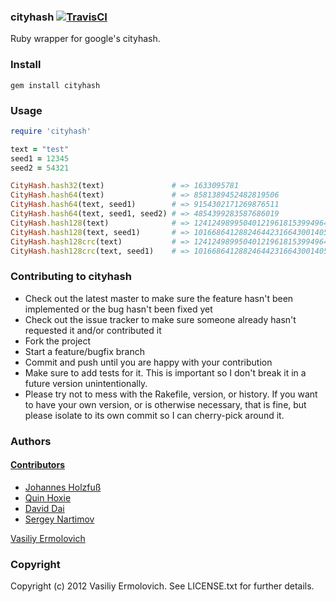 ### cityhash [![TravisCI](https://secure.travis-ci.org/nashby/cityhash.png?branch=master)](http://travis-ci.org/nashby/cityhash)

Ruby wrapper for google's cityhash.

### Install

    gem install cityhash

### Usage

```ruby
require 'cityhash'

text = "test"
seed1 = 12345
seed2 = 54321

CityHash.hash32(text)               # => 1633095781
CityHash.hash64(text)               # => 8581389452482819506
CityHash.hash64(text, seed1)        # => 9154302171269876511
CityHash.hash64(text, seed1, seed2) # => 4854399283587686019
CityHash.hash128(text)              # => 124124989950401219618153994964897029896
CityHash.hash128(text, seed1)       # => 101668641288246442316643001405184598611
CityHash.hash128crc(text)           # => 124124989950401219618153994964897029896
CityHash.hash128crc(text, seed1)    # => 101668641288246442316643001405184598611
```

### Contributing to cityhash

* Check out the latest master to make sure the feature hasn't been implemented or the bug hasn't been fixed yet
* Check out the issue tracker to make sure someone already hasn't requested it and/or contributed it
* Fork the project
* Start a feature/bugfix branch
* Commit and push until you are happy with your contribution
* Make sure to add tests for it. This is important so I don't break it in a future version unintentionally.
* Please try not to mess with the Rakefile, version, or history. If you want to have your own version, or is otherwise necessary, that is fine, but please isolate to its own commit so I can cherry-pick around it.

### Authors

#### [Contributors](http://github.com/nashby/cityhash/contributors)
 - [Johannes Holzfuß](http://github.com/DataWraith)
 - [Quin Hoxie](https://github.com/qhoxie)
 - [David Dai](https://github.com/newtonapple)
 - [Sergey Nartimov](https://github.com/lest)

[Vasiliy Ermolovich](http://github.com/nashby/)<br/>

### Copyright

Copyright (c) 2012 Vasiliy Ermolovich. See LICENSE.txt for
further details.
